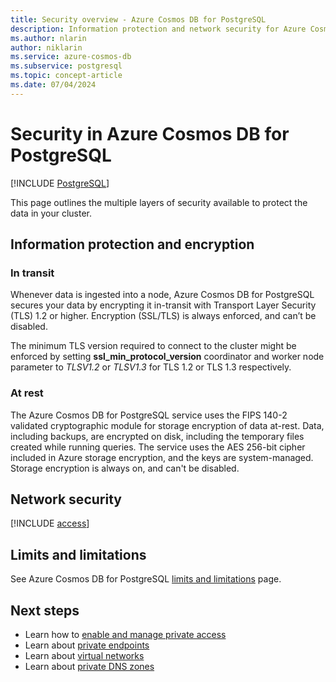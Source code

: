 ```yaml
---
title: Security overview - Azure Cosmos DB for PostgreSQL
description: Information protection and network security for Azure Cosmos DB for PostgreSQL.
ms.author: nlarin
author: niklarin
ms.service: azure-cosmos-db
ms.subservice: postgresql
ms.topic: concept-article
ms.date: 07/04/2024
---
```


# Security in Azure Cosmos DB for PostgreSQL

[!INCLUDE [PostgreSQL](../includes/appliesto-postgresql.md)]

This page outlines the multiple layers of security available to protect the data in your cluster. 

## Information protection and encryption

### In transit

Whenever data is ingested into a node, Azure Cosmos DB for PostgreSQL secures your data by encrypting it in-transit with Transport Layer Security (TLS) 1.2 or higher. Encryption (SSL/TLS) is always enforced, and can’t be disabled.

The minimum TLS version required to connect to the cluster might be enforced by setting **ssl_min_protocol_version** coordinator and worker node parameter to *TLSV1.2* or *TLSV1.3* for TLS 1.2 or TLS 1.3 respectively.  

### At rest

The Azure Cosmos DB for PostgreSQL service uses the FIPS 140-2 validated cryptographic module for storage encryption of data at-rest. Data, including backups, are encrypted on disk, including the temporary files created while running queries.
The service uses the AES 256-bit cipher included in Azure storage encryption, and the keys are system-managed. Storage encryption is always on, and can't be disabled.

## Network security

[!INCLUDE [access](includes/access.md)]

## Limits and limitations

See Azure Cosmos DB for PostgreSQL [limits and limitations](reference-limits.md) page.

## Next steps

* Learn how to [enable and manage private access](howto-private-access.md)
* Learn about [private endpoints](/azure/private-link/private-endpoint-overview)
* Learn about [virtual networks](/azure/virtual-network/concepts-and-best-practices)
* Learn about [private DNS zones](/azure/dns/private-dns-overview)
